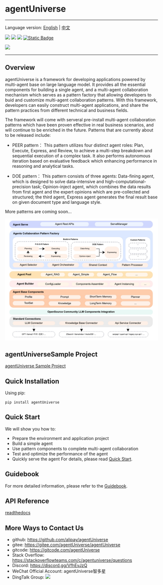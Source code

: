# agentUniverse
****************************************
Language version: [English](./README.md) | [中文](./README_zh.md)

![](https://img.shields.io/badge/framework-agentUniverse-pink)
![](https://img.shields.io/badge/python-3.10%2B-blue?logo=Python)
[![](https://img.shields.io/badge/%20license-Apache--2.0-yellow)](LICENSE)
[![Static Badge](https://img.shields.io/badge/pypi-v0.0.6-blue?logo=pypi)](https://pypi.org/project/agentUniverse/)

![](docs/guidebook/_picture/logo_bar.jpg)
****************************************

## Overview
agentUniverse is a framework for developing applications powered by multi-agent base on large language model.  It provides all the essential components for building a single agent, and a multi-agent collaboration mechanism which  serves as a pattern factory that allowing developers to buid and customize multi-agent collaboration patterns. With this framework,  developers can easily construct multi-agent applications, and share the pattern practices from different technical  and business fields.

The framework will come with serveral pre-install multi-agent collaboration patterns which have been proven effective in real business scenarios, and will continue to be enriched in the future. Patterns that are currently about to be released include:

- PEER pattern：
This pattern utilizes four distinct agent roles: Plan, Execute, Express, and Review, to achieve a multi-step breakdown and sequential execution of a complex task. It also performs autonomous iteration based on evaluative feedback which enhancing performance in reasoning and analytical tasks. 


- DOE pattern：
This pattern consists of three agents: Data-fining agent, which is designed to solve data-intensive and high-computational-precision task; Opinion-inject agent, which combines the data results from first agent and the expert opinions which are pre-collected and structured; the third agent, Express agent generates the final result base on given document type and language style.

More patterns are coming soon...

![](docs/guidebook/_picture/agent_universe_framework_resize.jpg)

## agentUniverseSample Project
[agentUniverse Sample Project](sample_standard_app/README.md)

## Quick Installation
Using pip:
```shell
pip install agentUniverse
```

## Quick Start
We will show you how to:
* Prepare the environment and application project
* Build a simple agent
* Use pattern components to complete multi-agent collaboration
* Test and optimize the performance of the agent
* Quickly serve the agent
For details, please read [Quick Start](docs/guidebook/en/1_3_Quick_Start.md).

## Guidebook
For more detailed information, please refer to the [Guidebook](docs/guidebook/en/0_index.md).

## API Reference
[readthedocs](https://agentuniverse.readthedocs.io/en/latest/)

## More Ways to Contact Us
* github: https://github.com/alipay/agentUniverse
* gitee: https://gitee.com/agentUniverse/agentUniverse
* gitcode: https://gitcode.com/agentUniverse
* Stack Overflow: https://stackoverflowteams.com/c/agentuniverse/questions
* Discord: https://discord.gg/VfhEvJzQ
* WeChat Official Account: agentUniverse智多星
* DingTalk Group:
![](./docs/guidebook/_picture/dingtalk_util20250429.png)
